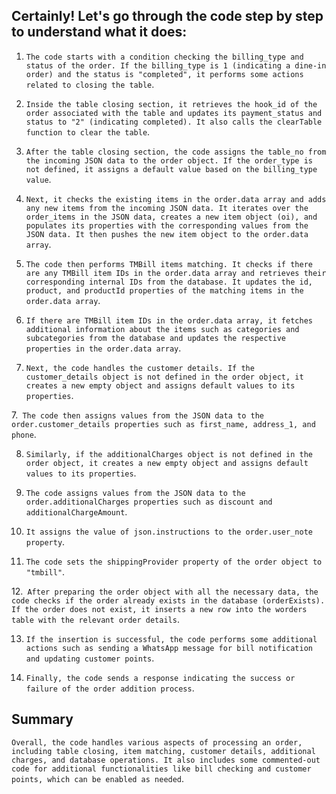 


## Certainly! Let's go through the code step by step to understand what it does:

1. `The code starts with a condition checking the billing_type and status of the order. If the billing_type is 1 (indicating a dine-in order) and the status is "completed", it performs some actions related to closing the table`.

2. `Inside the table closing section, it retrieves the hook_id of the order associated with the table and updates its payment_status and status to "2" (indicating completed). It also calls the clearTable function to clear the table`.

3. `After the table closing section, the code assigns the table_no from the incoming JSON data to the order object. If the order_type is not defined, it assigns a default value based on the billing_type value`.

3. `Next, it checks the existing items in the order.data array and adds any new items from the incoming JSON data. It iterates over the order_items in the JSON data, creates a new item object (oi), and populates its properties with the corresponding values from the JSON data. It then pushes the new item object to the order.data array`.

4. `The code then performs TMBill items matching. It checks if there are any TMBill item IDs in the order.data array and retrieves their corresponding internal IDs from the database. It updates the id, product, and productId properties of the matching items in the order.data array`.

5. `If there are TMBill item IDs in the order.data array, it fetches additional information about the items such as categories and subcategories from the database and updates the respective properties in the order.data array`.

6. `Next, the code handles the customer details. If the customer_details object is not defined in the order object, it creates a new empty object and assigns default values to its properties`.

7.` The code then assigns values from the JSON data to the order.customer_details properties such as first_name, address_1, and phone`.

8. `Similarly, if the additionalCharges object is not defined in the order object, it creates a new empty object and assigns default values to its properties`.

9. `The code assigns values from the JSON data to the order.additionalCharges properties such as discount and additionalChargeAmount`.

10. `It assigns the value of json.instructions to the order.user_note property`.

11. `The code sets the shippingProvider property of the order object to "tmbill"`.

12.` After preparing the order object with all the necessary data, the code checks if the order already exists in the database (orderExists). If the order does not exist, it inserts a new row into the worders table with the relevant order details`.

13. `If the insertion is successful, the code performs some additional actions such as sending a WhatsApp message for bill notification and updating customer points`.

14. `Finally, the code sends a response indicating the success or failure of the order addition process`.

## Summary
`Overall, the code handles various aspects of processing an order, including table closing, item matching, customer details, additional charges, and database operations. It also includes some commented-out code for additional functionalities like bill checking and customer points, which can be enabled as needed`.